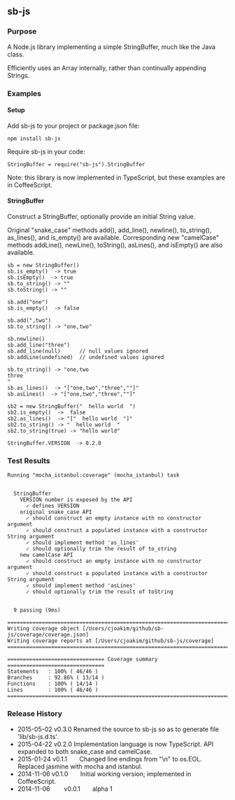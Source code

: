 ## sb-js

### Purpose

A Node.js library implementing a simple StringBuffer, much like the Java class.

Efficiently uses an Array internally, rather than continually appending Strings.


### Examples

#### Setup

Add sb-js to your project or package.json file:
```
npm install sb-js
```

Require sb-js in your code:
```
StringBuffer = require("sb-js").StringBuffer
```

Note: this library is now implemented in TypeScript, but these examples are in CoffeeScript.

#### StringBuffer

Construct a StringBuffer, optionally provide an initial String value.

Original "snake_case" methods add(), add_line(), newline(), to_string(), as_lines(), and is_empty() are available.
Corresponding new "camelCase" methods addLine(), newLine(), toString(), asLines(), and isEmpty() are also available.
```
sb = new StringBuffer()
sb.is_empty()  -> true
sb.isEmpty()  -> true
sb.to_string() -> ""
sb.toString() -> ""

sb.add("one")
sb.is_empty()  -> false

sb.add(",two")
sb.to_string() -> "one,two"

sb.newline()
sb.add_line("three")
sb.add_line(null)      // null values ignored
sb.addLine(undefined)  // undefined values ignored

sb.to_string() -> "one,two
three
"
sb.as_lines()  -> "["one,two","three",""]"
sb.asLines()  -> "["one,two","three",""]"

sb2 = new StringBuffer("  hello world  ")
sb2.is_empty()  ->  false
sb2.as_lines()  -> "["  hello world  "]"
sb2.to_string() -> "  hello world  "
sb2.to_string(true) -> "hello world"

StringBuffer.VERSION  -> 0.2.0
```

### Test Results
```
Running "mocha_istanbul:coverage" (mocha_istanbul) task


  StringBuffer
    VERSION number is exposed by the API
      ✓ defines VERSION
    original snake_case API
      ✓ should construct an empty instance with no constructor argument
      ✓ should construct a populated instance with a constructor String argument
      ✓ should implement method 'as_lines'
      ✓ should optionally trim the result of to_string
    new camelCase API
      ✓ should construct an empty instance with no constructor argument
      ✓ should construct a populated instance with a constructor String argument
      ✓ should implement method 'asLines'
      ✓ should optionally trim the result of toString


  9 passing (9ms)

=============================================================================
Writing coverage object [/Users/cjoakim/github/sb-js/coverage/coverage.json]
Writing coverage reports at [/Users/cjoakim/github/sb-js/coverage]
=============================================================================

=============================== Coverage summary ===============================
Statements   : 100% ( 46/46 )
Branches     : 92.86% ( 13/14 )
Functions    : 100% ( 14/14 )
Lines        : 100% ( 46/46 )
================================================================================
```

### Release History

* 2015-05-02   v0.3.0  Renamed the source to sb-js so as to generate file 'lib/sb-js.d.ts'.
* 2015-04-22   v0.2.0  Implementation language is now TypeScript.  API expanded to both snake_case and camelCase.
* 2015-01-24   v0.1.1  Changed line endings from "\n" to os.EOL.  Replaced jasmine with mocha and istanbul.
* 2014-11-06   v0.1.0  Initial working version; implemented in CoffeeScript.
* 2014-11-06   v0.0.1  alpha 1
